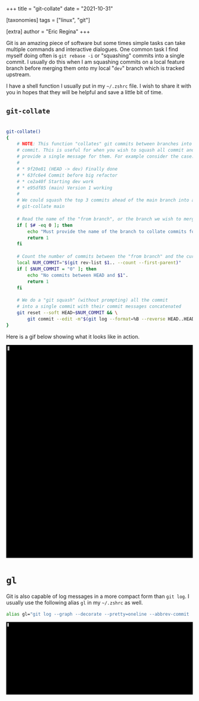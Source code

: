 +++
title = "git-collate"
date = "2021-10-31"

[taxonomies]
tags = ["linux", "git"]

[extra]
author = "Eric Regina"
+++

Git is an amazing piece of software but some times simple tasks can take multiple commands and interactive dialogues.
One common task I find myself doing often is `git rebase -i` or "squashing" commits into a single commit. I usually do
this when I am squashing commits on a local feature branch before merging them onto my local "`dev`" branch which is
tracked upstream.

I have a shell function I usually put in my `~/.zshrc` file. I wish to share it with you in hopes that they will be
helpful and save a little bit of time.


## `git-collate`



```bash

git-collate()
{
    # NOTE: This function "collates" git commits between branches into a single
    # commit. This is useful for when you wish to squash all commit and
    # provide a single message for them. For example consider the case:
    #
    # * 9f20e81 (HEAD -> dev) Finally done
    # * 63fc6e4 Commit before big refactor
    # * ce2a40f Starting dev work
    # * e95df85 (main) Version 1 working
    #
    # We could squash the top 3 commits ahead of the main branch into a single commit with the command
    # git-collate main

    # Read the name of the "from branch", or the branch we wish to merge to after collating.
    if [ $# -eq 0 ]; then
        echo "Must provide the name of the branch to collate commits for."
        return 1
    fi

    # Count the number of commits between the "from branch" and the current branch.
    local NUM_COMMIT="$(git rev-list $1.. --count --first-parent)"
    if [ $NUM_COMMIT = "0" ]; then
        echo "No commits between HEAD and $1".
        return 1
    fi

    # We do a "git squash" (without prompting) all the commit
    # into a single commit with their commit messages concatenated
    git reset --soft HEAD~$NUM_COMMIT && \
        git commit --edit -m"$(git log --format=%B --reverse HEAD..HEAD@{1})"
}
```

Here is a gif below showing what it looks like in action.

![git_collate](/images/git-collate/git_collate.gif)


# `gl`

Git is also capable of log messages in a more compact form than `git log`. I usually use the following alias
`gl` in my `~/.zshrc` as well.

```bash
alias gl="git log --graph --decorate --pretty=oneline --abbrev-commit
```

![gl](/images/git-collate/gl.gif)
